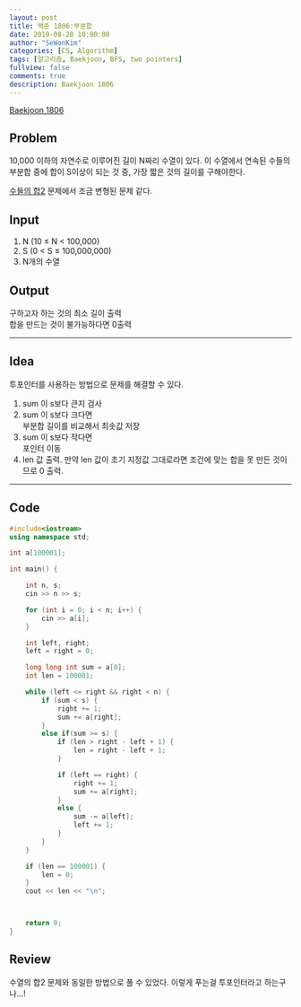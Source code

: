 ```yaml
---
layout: post
title: 백준 1806:부분합
date: 2019-08-20 10:00:00
author: "SeWonKim"
categories: [CS, Algorithm]
tags: [알고리즘, Baekjoon, BFS, two pointers]
fullview: false
comments: true
description: Baekjoon 1806
---
```


[Baekjoon 1806](https://www.acmicpc.net/problem/1806)

## Problem

10,000 이하의 자연수로 이루어진 길이 N짜리 수열이 있다.
이 수열에서 연속된 수들의 부분합 중에 합이 S이상이 되는 것 중, 가장 짧은 것의 길이를 구해야한다.

[수들의 합2](https://siromom.github.io/algorithm/2019/08/19/Q2003.html) 문제에서 조금 변형된 문제 같다.

## Input

1. N (10 ≤ N < 100,000)
2. S (0 < S ≤ 100,000,000)
3. N개의 수열

## Output

구하고자 하는 것의 최소 길이 출력  
합을 만드는 것이 불가능하다면 0출력

---

## Idea

투포인터를 사용하는 방법으로 문제를 해결할 수 있다.

1. sum 이 s보다 큰지 검사
2. sum 이 s보다 크다면  
   부분합 길이를 비교해서 최솟값 저장
3. sum 이 s보다 작다면  
   포인터 이동
4. len 값 출력. 만약 len 값이 초기 지정값 그대로라면 조건에 맞는 합을 못 만든 것이므로 0 출력.

---

## Code

```cpp
#include<iostream>
using namespace std;

int a[100001];

int main() {

	int n, s;
	cin >> n >> s;

	for (int i = 0; i < n; i++) {
		cin >> a[i];
	}

	int left, right;
	left = right = 0;

	long long int sum = a[0];
	int len = 100001;

	while (left <= right && right < n) {
		if (sum < s) {
			right += 1;
			sum += a[right];
		}
		else if(sum >= s) {
			if (len > right - left + 1) {
				len = right - left + 1;
			}

			if (left == right) {
				right += 1;
				sum += a[right];
			}
			else {
				sum -= a[left];
				left += 1;
			}
		}
	}

	if (len == 100001) {
		len = 0;
	}
	cout << len << "\n";



	return 0;
}
```

## Review

수열의 합2 문제와 동일한 방법으로 풀 수 있었다. 이렇게 푸는걸 투포인터라고 하는구나...!
